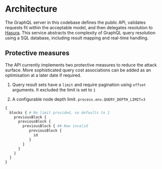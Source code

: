 # Architecture

The GraphQL server in this codebase defines the public API, validates requests fit within the acceptable model, and then delegates resolution to [Hasura](https://hasura.io/). This service abstracts the complexity of GraphQL query resolution using a SQL database, including result mapping and real-time handling.

## Protective measures
The API currently implements two protective measures to reduce the attack surface. More sophisticated query cost associations can be added as an optimisation at a later date if required.


1. Query result sets have a `limit` and require pagination using `offset` arguments. It excluded the limit is set to `1`

2. A configurable node depth limit. `process.env.QUERY_DEPTH_LIMIT=3`

``` graphql
{
  blocks { # No limit provided, so defaults to 1
    previousBlock {
      previousBlock {
        previousBlock { ## Now invalid
           previousBlock {
             id
           }
        }
      }
    }
  }
}
```